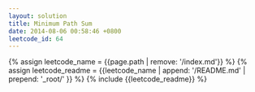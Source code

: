 ```yaml
---
layout: solution
title: Minimum Path Sum
date: 2014-08-06 00:58:46 +0800
leetcode_id: 64
---
```

{% assign leetcode_name = {{page.path | remove: '/index.md'}}  %}
{% assign leetcode_readme = {{leetcode_name | append: '/README.md' | prepend: '_root/' }}  %}
{% include {{leetcode_readme}} %}
